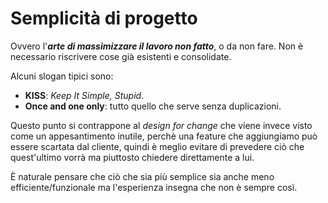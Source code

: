 # Semplicità di progetto
Ovvero l'___arte di massimizzare il lavoro non fatto___, o da non fare.
Non è necessario riscrivere cose già esistenti e consolidate. 

Alcuni slogan tipici sono:
- __KISS__: _Keep It Simple, Stupid_.
- __Once and one only__: tutto quello che serve senza duplicazioni.

Questo punto si contrappone al _design for change_ che viene invece visto come un appesantimento inutile, perchè una feature che aggiungiamo può essere scartata dal cliente, quindi è meglio evitare di prevedere ciò che quest'ultimo vorrà ma piuttosto chiedere direttamente a lui.

È naturale pensare che ciò che sia più semplice sia anche meno efficiente/funzionale ma l'esperienza insegna che non è sempre così.
